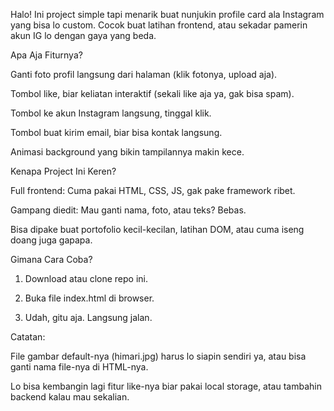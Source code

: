 Halo! Ini project simple tapi menarik buat nunjukin profile card ala Instagram yang bisa lo custom. Cocok buat latihan frontend, atau sekadar pamerin akun IG lo dengan gaya yang beda.

Apa Aja Fiturnya?

Ganti foto profil langsung dari halaman (klik fotonya, upload aja).

Tombol like, biar keliatan interaktif (sekali like aja ya, gak bisa spam).

Tombol ke akun Instagram langsung, tinggal klik.

Tombol buat kirim email, biar bisa kontak langsung.

Animasi background yang bikin tampilannya makin kece.


Kenapa Project Ini Keren?

Full frontend: Cuma pakai HTML, CSS, JS, gak pake framework ribet.

Gampang diedit: Mau ganti nama, foto, atau teks? Bebas.

Bisa dipake buat portofolio kecil-kecilan, latihan DOM, atau cuma iseng doang juga gapapa.


Gimana Cara Coba?

1. Download atau clone repo ini.


2. Buka file index.html di browser.


3. Udah, gitu aja. Langsung jalan.



Catatan:

File gambar default-nya (himari.jpg) harus lo siapin sendiri ya, atau bisa ganti nama file-nya di HTML-nya.

Lo bisa kembangin lagi fitur like-nya biar pakai local storage, atau tambahin backend kalau mau sekalian.
